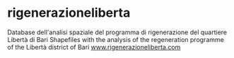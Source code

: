 # rigenerazioneliberta
Database dell'analisi spaziale del programma di rigenerazione del quartiere Libertà di Bari
Shapefiles with the analysis of the regeneration programme of the Libertà district of Bari
www.rigenerazioneliberta.com 
